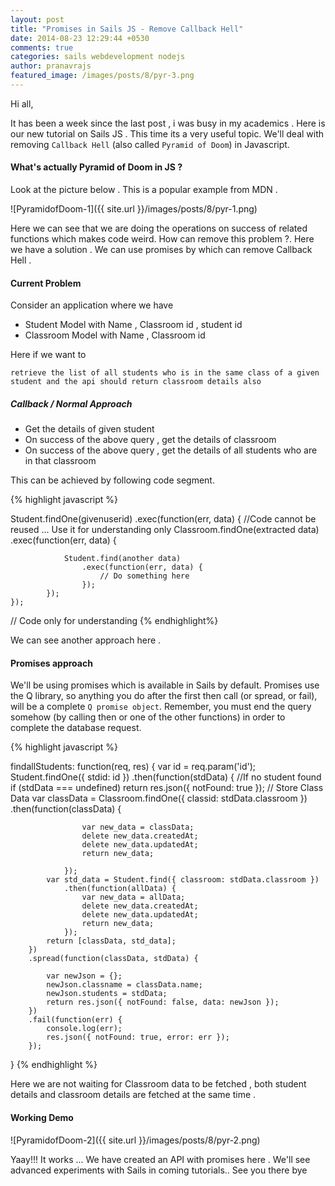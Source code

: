 ```yaml
---
layout: post
title: "Promises in Sails JS - Remove Callback Hell"
date: 2014-08-23 12:29:44 +0530
comments: true
categories: sails webdevelopment nodejs
author: pranavrajs
featured_image: /images/posts/8/pyr-3.png
---
```


Hi all,

It has been a week since the last post , i was busy in my academics . Here is our new tutorial on Sails JS . This time its a very useful topic. We'll deal with removing `Callback Hell` (also called `Pyramid of Doom`) in Javascript. 

<!-- more -->
<h4>What's actually Pyramid of Doom in JS ?</h4>
Look at the picture below . This is a popular example from MDN . 


![PyramidofDoom-1]({{ site.url }}/images/posts/8/pyr-1.png)

Here we can see that we are doing the operations on success of related functions which makes code weird. How can remove this problem ?. Here we have a solution . We can use promises by which can remove Callback Hell . 

<h4>Current Problem</h4>

Consider an application where we have 
<ul>
	<li>Student Model with Name , Classroom id , student id</li>
	<li>Classroom Model with Name , Classroom id</li>
</ul>

Here if 
we want to 

`retrieve the list of all students who is in the same class of a given student and the api should return classroom details also`

<h5>Callback / Normal Approach</h5>

<ul>
	<li>Get the details of given student </li>
	<li>On success of the above query , get the details of classroom </li>
	<li>On success of the above query , get the details of all students who are in that classroom</li>
</ul>

This can be achieved by following code segment.

{% highlight javascript %}

Student.findOne(givenuserid)
    .exec(function(err, data) {
        //Code cannot be reused ... Use it for understanding only 
        Classroom.findOne(extracted data)
            .exec(function(err, data) {

                Student.find(another data)
                    .exec(function(err, data) {
                        // Do something here
                    });
            });
    });
	
// Code only for understanding 
{% endhighlight%}

We can see another approach here . 

<h4>Promises approach</h4>

We'll be using promises which is available in Sails by default.
Promises use the Q library, so anything you do after the first then call (or spread, or fail), will be a complete `Q promise object`. Remember, you must end the query somehow (by calling then or one of the other functions) in order to complete the database request.

{% highlight javascript %}

findallStudents: function(req, res) {
    var id = req.param('id');
    Student.findOne({ stdid: id })
        .then(function(stdData) {
            //If no student found
            if (stdData === undefined)
                return res.json({ notFound: true });
            // Store Class Data	
            var classData = Classroom.findOne({ classid: stdData.classroom })
                .then(function(classData) {

                    var new_data = classData;
                    delete new_data.createdAt;
                    delete new_data.updatedAt;
                    return new_data;

                });
            var std_data = Student.find({ classroom: stdData.classroom })
                .then(function(allData) {
                    var new_data = allData;
                    delete new_data.createdAt;
                    delete new_data.updatedAt;
                    return new_data;
                });
            return [classData, std_data];
        })
        .spread(function(classData, stdData) {

            var newJson = {};
            newJson.classname = classData.name;
            newJson.students = stdData;
            return res.json({ notFound: false, data: newJson });
        })
        .fail(function(err) {
            console.log(err);
            res.json({ notFound: true, error: err });
        });

}
{% endhighlight %}

Here we are not waiting for Classroom data to be fetched , both student details and classroom details are fetched at the same time .

<h4>Working Demo</h4>

![PyramidofDoom-2]({{ site.url }}/images/posts/8/pyr-2.png)

Yaay!!! It works ... We have created an API with promises here . We'll see advanced experiments with Sails in coming tutorials.. See you there bye



